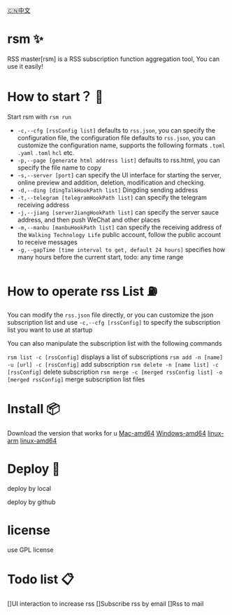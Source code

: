 [🇨🇳](readme/README_CN.md)[中文](readme/README_CN.md)

# rsm :sparkles:

RSS master[rsm] is a RSS subscription function aggregation tool, You can use it easily!

# How to start？ :helicopter:

Start rsm with `rsm run`

- `-c,--cfg [rssConfig list]` defaults to `rss.json`, you can specify the configuration file, the configuration file
  defaults to `rss.json`, you can customize the configuration name, supports the following
  formats `.toml` ` .yaml` `.toml` `hcl` etc.
- `-p,--page [generate html address list]` defaults to rss.html, you can specify the file name to copy
- `-s,--server [port]` can specify the UI interface for starting the server, online preview and addition, deletion,
  modification and checking.
- `-d,--ding [dingTalkHookPath list]` Dingding sending address
- `-t,--telegram [telegramHookPath list]` can specify the telegram receiving address
- `-j,--jiang [serverJiangHookPath list]` can specify the server sauce address, and then push WeChat and other places
- `-m,--manbu [manbuHookPath list]` can specify the receiving address of the `Walking Technology Life` public account,
  follow the public account to receive messages
- `-g,--gapTime [time interval to get, default 24 hours]` specifies how many hours before the current start, todo: any
  time range

# How to operate rss List :fuelpump:

You can modify the `rss.json` file directly, or you can customize the json subscription list and
use `-c,--cfg [rssConfig]` to specify the subscription list you want to use at startup

You can also manipulate the subscription list with the following commands

`rsm list -c [rssConfig]` displays a list of subscriptions
`rsm add -n [name] -u [url] -c [rssConfig]` add subscription
`rsm delete -n [name list] -c [rssConfig]` delete subscription
`rsm merge -c [merged rssConfig list] -o [merged rssConfig]` merge subscription list files

# Install :package:

Download the version that works for u
[Mac-amd64](https://github.com/metaRSS/rsm/releases/download/v/rsm-mac-amd64)
[Windows-amd64](https://github.com/metaRSS/rsm/releases/download/v/rsm-win-amd64.exe)
[linux-arm](https://github.com/metaRSS/rsm/releases/download/v/rsm-linux-arm64)
[linux-amd64](https://github.com/metaRSS/rsm/releases/download/v/rsm-linux-amd64)

# Deploy :rocket:

deploy by local

deploy by github

# license

use GPL license

# Todo list :clipboard:

[]UI interaction to increase rss
[]Subscribe rss by email
[]Rss to mail

